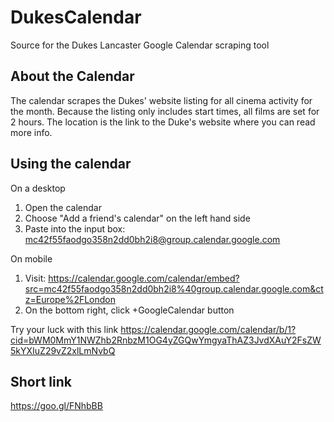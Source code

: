 # DukesCalendar
Source for the Dukes Lancaster Google Calendar scraping tool

## About the Calendar
The calendar scrapes the Dukes' website listing for all cinema activity for the month.
Because the listing only includes start times, all films are set for 2 hours.
The location is the link to the Duke's website where you can read more info.

## Using the calendar
On a desktop
1. Open the calendar
2. Choose "Add a friend's calendar" on the left hand side
3. Paste into the input box: mc42f55faodgo358n2dd0bh2i8@group.calendar.google.com

On mobile
1. Visit: https://calendar.google.com/calendar/embed?src=mc42f55faodgo358n2dd0bh2i8%40group.calendar.google.com&ctz=Europe%2FLondon
2. On the bottom right, click +GoogleCalendar button

Try your luck with this link
https://calendar.google.com/calendar/b/1?cid=bWM0MmY1NWZhb2RnbzM1OG4yZGQwYmgyaThAZ3JvdXAuY2FsZW5kYXIuZ29vZ2xlLmNvbQ

## Short link
https://goo.gl/FNhbBB
